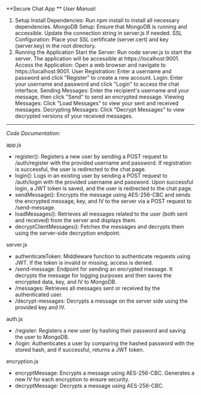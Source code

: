 **Secure Chat App
**
*User Manual:*

1. Setup
  Install Dependencies: Run npm install to install all necessary dependencies.
  MongoDB Setup: Ensure that MongoDB is running and accessible. Update the connection string in server.js if needed.
  SSL Configuration: Place your SSL certificate (server.cert) and key (server.key) in the root directory.
2. Running the Application
  Start the Server: Run node server.js to start the server. The application will be accessible at https://localhost:9001.
  Access the Application: Open a web browser and navigate to https://localhost:9001.
  User Registration: Enter a username and password and click "Register" to create a new account.
  Login: Enter your username and password and click "Login" to access the chat interface.
  Sending Messages: Enter the recipient's username and your message, then click "Send" to send an encrypted message.
  Viewing Messages: Click "Load Messages" to view your sent and received messages.
  Decrypting Messages: Click "Decrypt Messages" to view decrypted versions of your received messages.


*****************************************************************************************************

*Code Documentation:*

app.js
  - register(): Registers a new user by sending a POST request to /auth/register with the provided username and password. If registration is successful, the user is redirected to the chat page.
  - login(): Logs in an existing user by sending a POST request to /auth/login with the provided username and password. Upon successful login, a JWT token is saved, and the user is redirected to the chat page.
  - sendMessage(): Encrypts the message using AES-256-CBC and sends the encrypted message, key, and IV to the server via a POST request to /send-message.
  - loadMessages(): Retrieves all messages related to the user (both sent and received) from the server and displays them.
  - decryptClientMessages(): Fetches the messages and decrypts them using the server-side decryption endpoint.

server.js
  - authenticateToken: Middleware function to authenticate requests using JWT. If the token is invalid or missing, access is denied.
  - /send-message: Endpoint for sending an encrypted message. It decrypts the message for logging purposes and then saves the encrypted data, key, and IV to MongoDB.
  - /messages: Retrieves all messages sent or received by the authenticated user.
  - /decrypt-messages: Decrypts a message on the server side using the provided key and IV.

auth.js
  - /register: Registers a new user by hashing their password and saving the user to MongoDB.
  - /login: Authenticates a user by comparing the hashed password with the stored hash, and if successful, returns a JWT token.

encryption.js
  - encryptMessage: Encrypts a message using AES-256-CBC. Generates a new IV for each encryption to ensure security.
  - decryptMessage: Decrypts a message using AES-256-CBC.
